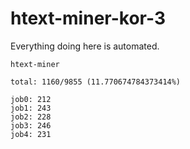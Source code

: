 # htext-miner-kor-3

Everything doing here is automated.

```
htext-miner

total: 1160/9855 (11.770674784373414%)

job0: 212
job1: 243
job2: 228
job3: 246
job4: 231
```